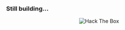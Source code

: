 ### Still building...



<p align="center">
<img src="http://www.hackthebox.eu/badge/image/700316" alt="Hack The Box">
</p>
